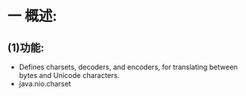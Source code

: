 # 一 概述:
## (1)功能:
- Defines charsets, decoders, and encoders, for translating between bytes and Unicode characters.
- java.nio.charset